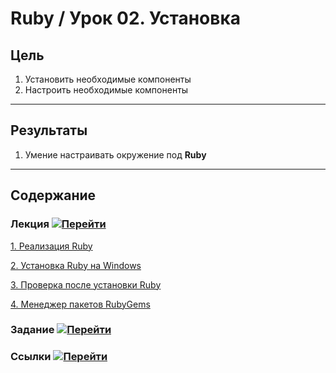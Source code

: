 # Ruby / Урок 02. Установка

## Цель

1. Установить необходимые компоненты
2. Настроить необходимые компоненты

***

## Результаты 

1. Умение настраивать окружение под **Ruby**

***

## Содержание

### Лекция [![Перейти](https://img.shields.io/badge/-%D0%9F%D0%B5%D1%80%D0%B5%D0%B9%D1%82%D0%B8-blue)](1.Лекция.md)

[1. Реализация Ruby](1.Лекция.md#1.-Реализация-Ruby)

[2. Установка Ruby на Windows](1.Лекция.md#2.-Установка-Ruby-на-Windows)

[3. Проверка после установки Ruby](1.Лекция.md#3.-Проверка-после-установки-Ruby)

[4. Менеджер пакетов RubyGems](1.Лекция.md#4.-Менеджер-пакетов-RubyGems)

### Задание [![Перейти](https://img.shields.io/badge/-%D0%9F%D0%B5%D1%80%D0%B5%D0%B9%D1%82%D0%B8-blue)](2.Задание.md)

### Ссылки [![Перейти](https://img.shields.io/badge/-%D0%9F%D0%B5%D1%80%D0%B5%D0%B9%D1%82%D0%B8-blue)](3.Ссылки.md)
